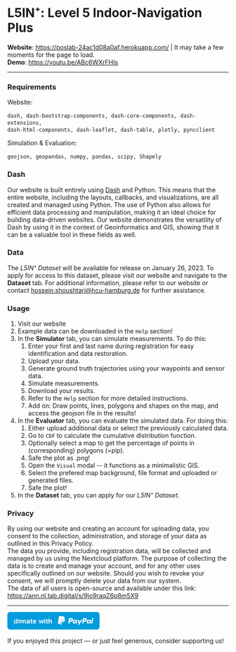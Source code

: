 

#   L5IN⁺: Level 5 Indoor-Navigation Plus  

**Website**: https://poslab-24ac1d08a0af.herokuapp.com/ | It may take a few moments for the page to load.  
**Demo**: https://youtu.be/ABc6WXrFHIs

---
### Requirements   
Website:
```
dash, dash-bootstrap-components, dash-core-components, dash-extensions,
dash-html-components, dash-leaflet, dash-table, plotly, pyncclient
```
Simulation & Evaluation:
```
geojson, geopandas, numpy, pandas, scipy, Shapely 
```

### Dash
Our website is built entirely using [Dash](https://plotly.com/dash/) and Python. This means that the entire website, including the layouts, callbacks, and visualizations, are all created and managed using Python. The use of Python also allows for efficient data processing and manipulation, making it an ideal choice for building data-driven websites. Our website demonstrates the versatility of Dash by using it in the context of Geoinformatics and GIS, showing that it can be a valuable tool in these fields as well.


### Data
The  _L5IN⁺  Dataset_ will be available for release on January 26, 2023. To apply for access to this dataset, please visit our website and navigate to the **Dataset** tab. For additional information, please refer to our website or contact [hossein.shoushtari@hcu-hamburg.de](mailto:hossein.shoushtari@hcu-hamburg.de) for further assistance.

### Usage
1.  Visit our website
2. Example data can be downloaded in the ```Help``` section!
3.  In the **Simulator** tab, you can simulate measurements. To do this:
    1.  Enter your first and last name during registration for easy identification and data restoration.
    2.  Upload your data.
    3.  Generate ground truth trajectories using your waypoints and sensor data.
    4.  Simulate measurements.
    5.  Download your results.
    6.  Refer to the ```Help``` section for more detailed instructions.
    7.  Add on: Draw points, lines, polygons and shapes on the map, and access the geojson file in the results!
4. In the **Evaluator** tab, you can evaluate the simulated data. For doing this:
    1.  Either upload additional data or select the previously calculated data.
    2.  Go to ```CDF``` to calculate the cumulative distribution function.
    3.  Optionally select a map to get the percentage of points in (corresponding) polygons (=pip).
    4.  Safe the plot as .png!
    5.  Open the ```Visual``` modal -- it functions as a minimalistic GIS.
    6. Select the prefered map background, file format and uploaded or generated files.
    7. Safe the plot!
5. In the **Dataset** tab, you can apply for our _L5IN⁺  Dataset_.

### Privacy
By using our website and creating an account for uploading data, you consent to the collection, administration, and storage of your data as outlined in this Privacy Policy.  
The data you provide, including registration data, will be collected and managed by us using the Nextcloud platform. The purpose of collecting the data is to create and manage your account, and for any other uses specifically outlined on our website. Should you wish to revoke your consent, we will promptly delete your data from our system.  
The data of all users is open-source and available under this link:  
https://ann.nl.tab.digital/s/9jo9raqZ6p8m5X9

---
<a  href="https://www.paypal.me/KorvinVenzke"><img  src="assets/images/svg/signs/donate_sign.svg"  height="40"></a>

If you enjoyed this project — or just feel generous, consider supporting us!
